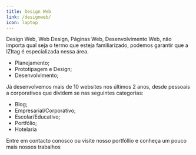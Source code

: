 ```yaml
---
title: Design Web
link: /designweb/
icon: laptop
---
```

Design Web, Web Design, Páginas Web, Desenvolvimento Web, não importa qual seja o termo que esteja familiarizado, podemos garantir que a IZItag é especializada nessa área.

- Planejamento;
- Prototipagem e Design;
- Desenvolvimento;

Já desenvolvemos mais de 10 websites nos últimos 2 anos, desde pessoais a corporativos que dividem se nas seguintes categorias:

- Blog;
- Empresarial/Corporativo;
- Escolar/Educativo;
- Portfólio;
- Hotelaria

Entre em contacto conosco ou visite nosso portfóllio e conheça um pouco mais nossos trabalhos
